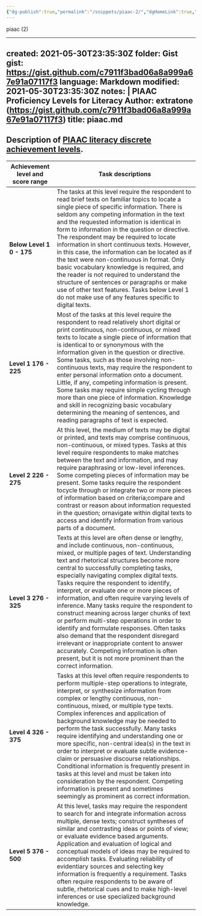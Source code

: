 ```yaml
---
{"dg-publish":true,"permalink":"/snippets/piaac-2/","dgHomeLink":true,"dgPassFrontmatter":false}
---
```


piaac (2)

---
created: 2021-05-30T23:35:30Z
folder: Gist
gist: https://gist.github.com/c7911f3bad06a8a999a67e91a07117f3
language: Markdown
modified: 2021-05-30T23:35:30Z
notes: |
    PIAAC Proficiency Levels for Literacy
    Author: extratone (https://gist.github.com/c7911f3bad06a8a999a67e91a07117f3)
title: piaac.md
---

## Description of [PIAAC literacy discrete achievement levels](https://nces.ed.gov/surveys/piaac/litproficiencylevel.asp).

| **Achievement level and score range** | **Task descriptions**                                        |
| ------------------------------------- | ------------------------------------------------------------ |
| **Below Level 1 0 - 175**             | The tasks at this level require the respondent to read brief texts on familiar topics to locate a single piece of specific information. There is seldom any competing information in the text and the requested information is identical in form to information in the question or directive. The respondent may be required to locate information in short continuous texts. However, in this case, the information can be located as if the text were non-continuous in format. Only basic vocabulary knowledge is required, and the reader is not required to understand the structure of sentences or paragraphs or make use of other text features. Tasks below Level 1 do not make use of any features specific to digital texts. |
| **Level 1 176 - 225**                 | Most of the tasks at this level require the respondent to read relatively short digital or print continuous, non-continuous, or mixed texts to locate a single piece of information that is identical to or synonymous with the information given in the question or directive. Some tasks, such as those involving non-continuous texts, may require the respondent to enter personal information onto a document. Little, if any, competing information is present. Some tasks may require simple cycling through more than one piece of information. Knowledge   and skill in recognizing basic vocabulary determining the meaning of sentences, and reading paragraphs of text is expected. |
| **Level 2 226 - 275**                 | At this level, the medium of texts may be digital or printed, and texts may comprise continuous, non-continuous, or mixed types. Tasks at this level require respondents to make matches between the text and information, and may require paraphrasing or low-level inferences. Some competing pieces of information may be present. Some tasks require the respondent tocycle through or integrate two or more pieces of information based on criteria;compare and contrast or reason about information requested in the question; ornavigate within digital texts to access and identify information from various parts of a document. |
| **Level 3 276 - 325**                 | Texts at this level are often dense or lengthy, and include continuous, non-continuous, mixed, or multiple pages of text. Understanding text and rhetorical structures become more central to successfully completing tasks, especially navigating complex digital texts. Tasks require the respondent to identify, interpret, or evaluate one or more pieces of information, and often require varying levels of inference. Many tasks require the respondent to construct meaning across larger chunks of text or perform multi-step operations in order to identify and formulate responses. Often tasks also demand that the respondent disregard irrelevant or inappropriate content to answer accurately. Competing information is often present, but it is not more prominent than the correct information. |
| **Level 4 326 - 375**                 | Tasks at this level often require respondents to perform multiple-step operations to integrate, interpret, or synthesize information from complex or lengthy continuous, non-continuous, mixed, or multiple type texts. Complex inferences and application of background knowledge may be needed to perform the task successfully. Many tasks require identifying and understanding one or more specific, non-central idea(s) in the text in order to interpret or evaluate subtle evidence-claim or persuasive discourse relationships. Conditional information is frequently present in tasks at this level and must be taken into consideration by the respondent. Competing information is present and sometimes seemingly as prominent as correct information. |
| **Level 5 376 - 500**                 | At this level, tasks may require the respondent to search for and integrate information across multiple, dense texts; construct syntheses of similar and contrasting ideas or points of view; or evaluate evidence based arguments. Application and evaluation of logical and conceptual models of ideas may be required to accomplish tasks. Evaluating reliability of evidentiary sources and selecting key information is frequently a requirement. Tasks often require respondents to be aware of subtle, rhetorical cues and to make high-level inferences or use specialized background knowledge. |
